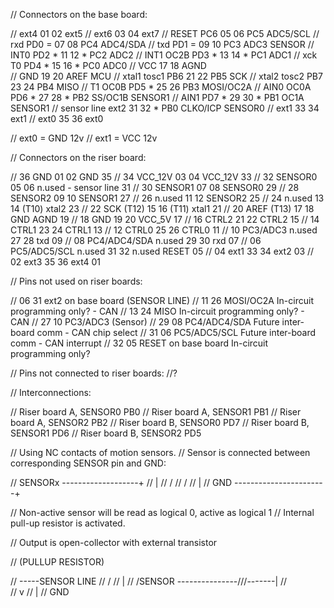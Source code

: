 // Connectors on the base board:

//			ext4	01	02	ext5
//			ext6	03	04	ext7
//		RESET	PC6	05	06	PC5	ADC5/SCL
//		rxd	PD0   =	07	08	PC4	ADC4/SDA
//		txd	PD1   =	09	10	PC3	ADC3		SENSOR
//		INT0	PD2   *	11	12 *	PC2	ADC2
//	 INT1 OC2B	PD3   *	13	14 *	PC1     ADC1
//	 xck	T0	PD4   *	15	16 *	PC0	ADC0
//			VCC	17	18	AGND					
//			GND	19	20      AREF    				MCU
//	 xtal1 tosc1	PB6	21	22	PB5	SCK
//	 xtal2 tosc2	PB7	23	24	PB4	MISO
//	 T1	OC0B	PD5   *	25	26	PB3	MOSI/OC2A
//	 AIN0	OC0A	PD6   *	27	28 *	PB2	SS/OC1B         SENSOR1
//	 AIN1		PD7   *	29	30 *	PB1	OC1A            SENSOR1
//	sensor line	ext2	31	32 *	PB0	CLKO/ICP	SENSOR0
//			ext1	33	34	ext1
//			ext0	35	36	ext0


//	ext0	= GND 12v
//	ext1	= VCC 12v


// Connectors on the riser board:


//	36		GND	01	02	GND			35
//	34		VCC_12V	03	04	VCC_12V			33
//	32		SENSOR0	05	06      n.used - sensor line	31
//	30		SENSOR1	07	08	SENSOR0			29
//	28		SENSOR2	09	10	SENSOR1			27
//	26		n.used	11	12	SENSOR2			25
//	24		n.used	13	14	(T10)		xtal2	23
//	22 SCK		(T12)	15	16	(T11)		xtal1	21
//	20 AREF		(T13)	17	18	GND		AGND	19
//	18		GND	19	20	VCC_5V			17
//	16		CTRL2	21	22      CTRL2			15
//	14		CTRL1	23	24	CTRL1			13
//	12		CTRL0	25	26	CTRL0			11
//	10 PC3/ADC3	n.used	27	28      txd			09
//	08 PC4/ADC4/SDA	n.used	29	30      rxd			07
//	06 PC5/ADC5/SCL	n.used	31	32      n.used		RESET	05
//	04		ext1	33	34	ext2			03
//	02		ext3	35	36	ext4			01

// Pins not used on riser boards:

//	06	31 ext2 on base board	(SENSOR LINE)
//	11      26 MOSI/OC2A               In-circuit programming only? - CAN
//	13      24 MISO                    In-circuit programming only? - CAN
//	27      10 PC3/ADC3                (Sensor)
//	29      08 PC4/ADC4/SDA		Future inter-board comm - CAN chip select
//	31      06 PC5/ADC5/SCL            Future inter-board comm - CAN interrupt
//	32	05 RESET on base board	In-circuit programming only?

// Pins not connected to riser boards:
//?

// Interconnections:

//	Riser board A, SENSOR0	PB0
//	Riser board A, SENSOR1	PB1
//	Riser board A, SENSOR2	PB2
//	Riser board B, SENSOR0	PD7
//	Riser board B, SENSOR1	PD6
//	Riser board B, SENSOR2	PD5

// Using NC contacts of motion sensors.
// Sensor is connected between corresponding SENSOR pin and GND:

// SENSORx -------------------+
//                            |
//                             /
//                            /
//                            |
// GND -----------------------+

// Non-active sensor will be read as logical 0, active as logical 1
// Internal pull-up resistor is activated.



// Output is open-collector with external transistor

//                                            (PULLUP RESISTOR)

//                                       -----SENSOR LINE
//                                      /
//                                     | 
// /SENSOR ---------------/\/\/\-------|
//                                      \
//                                       v
//                                       |
//                                      GND
